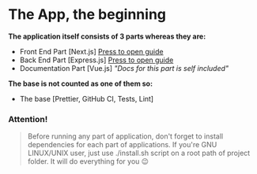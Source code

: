 # The App, the beginning

**The application itself consists of 3 parts whereas they are:**

- Front End Part [Next.js] [Press to open guide](server.md)
- Back End Part [Express.js] [Press to open guide](client.md)
- Documentation Part [Vue.js] _"Docs for this part is self included"_

**The base is not counted as one of them so:**

- The base [Prettier, GitHub CI, Tests, Lint]

### Attention!

> Before running any part of application, don't forget to install dependencies
> for each part of applications. If you're GNU LINUX/UNIX user, just use
> ./install.sh script on a root path of project folder. It will do everything
> for you 😉
